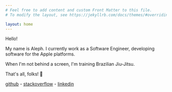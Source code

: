 ```yaml
---
# Feel free to add content and custom Front Matter to this file.
# To modify the layout, see https://jekyllrb.com/docs/themes/#overriding-theme-defaults

layout: home
---
```

Hello!

My name is Aleph. I currently work as a Software Engineer, developing software for the Apple platforms.

When I'm not behind a screen, I'm training Brazilian Jiu-Jitsu.

That's all, folks! 🐰

[github](https://github.com/alephao) - [stackoverflow](https://stackoverflow.com/users/3462308/alephao) - [linkedin](https://www.linkedin.com/in/aleph-retamal-640bb589/)